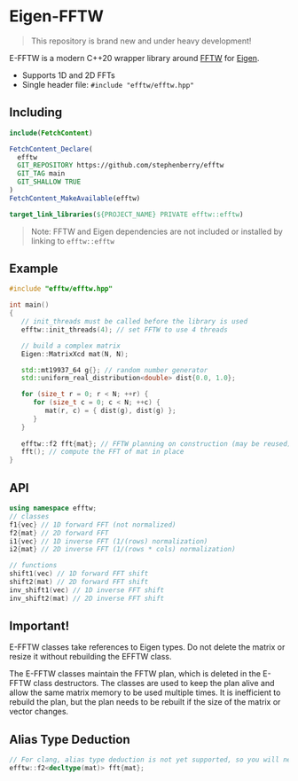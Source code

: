 # Eigen-FFTW
> This repository is brand new and under heavy development!

E-FFTW is a modern C++20 wrapper library around [FFTW](http://www.fftw.org) for [Eigen](https://eigen.tuxfamily.org/index.php?title=Main_Page).

- Supports 1D and 2D FFTs
- Single header file: `#include "efftw/efftw.hpp"`

## Including

```cmake
include(FetchContent)

FetchContent_Declare(
  efftw
  GIT_REPOSITORY https://github.com/stephenberry/efftw
  GIT_TAG main
  GIT_SHALLOW TRUE
)
FetchContent_MakeAvailable(efftw)

target_link_libraries(${PROJECT_NAME} PRIVATE efftw::efftw)
```

>  Note: FFTW and Eigen dependencies are not included or installed by linking to `efftw::efftw`

## Example

```c++
#include "efftw/efftw.hpp"

int main()
{
   // init_threads must be called before the library is used
   efftw::init_threads(4); // set FFTW to use 4 threads

   // build a complex matrix
   Eigen::MatrixXcd mat(N, N);

   std::mt19937_64 g{}; // random number generator
   std::uniform_real_distribution<double> dist{0.0, 1.0};

   for (size_t r = 0; r < N; ++r) {
      for (size_t c = 0; c < N; ++c) {
         mat(r, c) = { dist(g), dist(g) };
      }
   }
   
   efftw::f2 fft{mat}; // FFTW planning on construction (may be reused)
   fft(); // compute the FFT of mat in place
}
```

## API

```c++
using namespace efftw;
// classes
f1{vec} // 1D forward FFT (not normalized)
f2{mat} // 2D forward FFT
i1{vec} // 1D inverse FFT (1/(rows) normalization)
i2{mat} // 2D inverse FFT (1/(rows * cols) normalization)

// functions
shift1(vec) // 1D forward FFT shift
shift2(mat) // 2D forward FFT shift
inv_shift1(vec) // 1D inverse FFT shift
inv_shift2(mat) // 2D inverse FFT shift
```

## Important!

E-FFTW classes take references to Eigen types. Do not delete the matrix or resize it without rebuilding the EFFTW class.

The E-FFTW classes maintain the FFTW plan, which is deleted in the E-FFTW class destructors. The classes are used to keep the plan alive and allow the same matrix memory to be used multiple times. It is inefficient to rebuild the plan, but the plan needs to be rebuilt if the size of the matrix or vector changes.

## Alias Type Deduction

```c++
// For clang, alias type deduction is not yet supported, so you will need to write:
efftw::f2<decltype(mat)> fft{mat};
```

